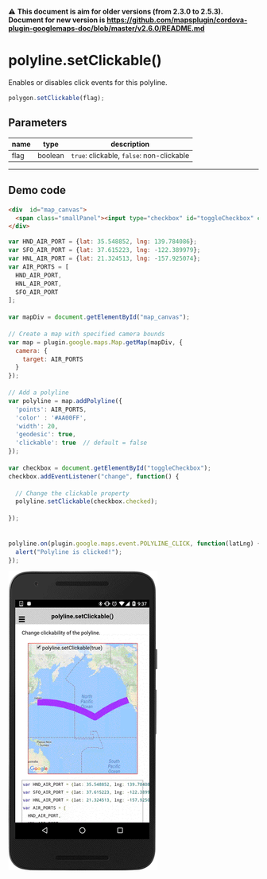 :warning: **This document is aim for older versions (from 2.3.0 to 2.5.3).
Document for new version is https://github.com/mapsplugin/cordova-plugin-googlemaps-doc/blob/master/v2.6.0/README.md**

# polyline.setClickable()

Enables or disables click events for this polyline.

```js
polygon.setClickable(flag);
```


## Parameters

name           | type          | description
---------------|---------------|---------------------------------------
flag           | boolean       | `true`: clickable, `false`: non-clickable
-----------------------------------------------------------------------

## Demo code

```html
<div  id="map_canvas">
  <span class="smallPanel"><input type="checkbox" id="toggleCheckbox" checked="checked">polyline.setClickable(true)</span>
</div>
```

```js
var HND_AIR_PORT = {lat: 35.548852, lng: 139.784086};
var SFO_AIR_PORT = {lat: 37.615223, lng: -122.389979};
var HNL_AIR_PORT = {lat: 21.324513, lng: -157.925074};
var AIR_PORTS = [
  HND_AIR_PORT,
  HNL_AIR_PORT,
  SFO_AIR_PORT
];

var mapDiv = document.getElementById("map_canvas");

// Create a map with specified camera bounds
var map = plugin.google.maps.Map.getMap(mapDiv, {
  camera: {
    target: AIR_PORTS
  }
});

// Add a polyline
var polyline = map.addPolyline({
  'points': AIR_PORTS,
  'color' : '#AA00FF',
  'width': 20,
  'geodesic': true,
  'clickable': true  // default = false
});

var checkbox = document.getElementById("toggleCheckbox");
checkbox.addEventListener("change", function() {

  // Change the clickable property
  polyline.setClickable(checkbox.checked);

});


polyline.on(plugin.google.maps.event.POLYLINE_CLICK, function(latLng) {
  alert("Polyline is clicked!");
});

```

![](image.gif)

